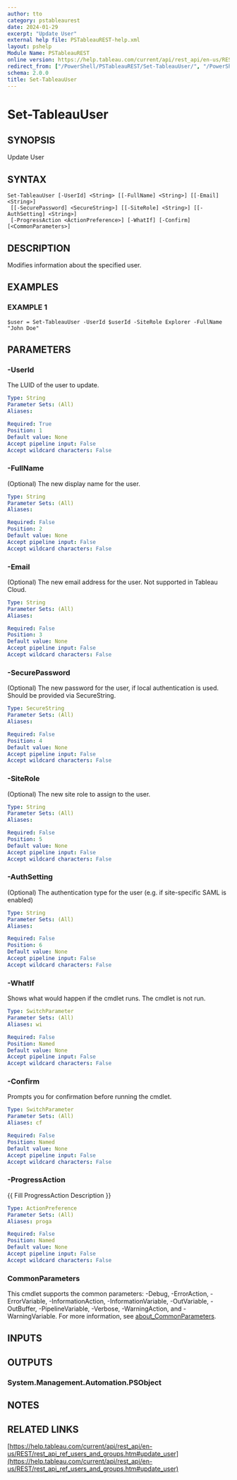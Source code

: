 ```yaml
---
author: tto
category: pstableaurest
date: 2024-01-29
excerpt: "Update User"
external help file: PSTableauREST-help.xml
layout: pshelp
Module Name: PSTableauREST
online version: https://help.tableau.com/current/api/rest_api/en-us/REST/rest_api_ref_users_and_groups.htm#update_user
redirect_from: ["/PowerShell/PSTableauREST/Set-TableauUser/", "/PowerShell/PSTableauREST/set-tableauuser/", "/PowerShell/set-tableauuser/"]
schema: 2.0.0
title: Set-TableauUser
---
```


# Set-TableauUser

## SYNOPSIS
Update User

## SYNTAX

```
Set-TableauUser [-UserId] <String> [[-FullName] <String>] [[-Email] <String>]
 [[-SecurePassword] <SecureString>] [[-SiteRole] <String>] [[-AuthSetting] <String>]
 [-ProgressAction <ActionPreference>] [-WhatIf] [-Confirm] [<CommonParameters>]
```

## DESCRIPTION
Modifies information about the specified user.

## EXAMPLES

### EXAMPLE 1
```
$user = Set-TableauUser -UserId $userId -SiteRole Explorer -FullName "John Doe"
```

## PARAMETERS

### -UserId
The LUID of the user to update.

```yaml
Type: String
Parameter Sets: (All)
Aliases:

Required: True
Position: 1
Default value: None
Accept pipeline input: False
Accept wildcard characters: False
```

### -FullName
(Optional) The new display name for the user.

```yaml
Type: String
Parameter Sets: (All)
Aliases:

Required: False
Position: 2
Default value: None
Accept pipeline input: False
Accept wildcard characters: False
```

### -Email
(Optional) The new email address for the user.
Not supported in Tableau Cloud.

```yaml
Type: String
Parameter Sets: (All)
Aliases:

Required: False
Position: 3
Default value: None
Accept pipeline input: False
Accept wildcard characters: False
```

### -SecurePassword
(Optional) The new password for the user, if local authentication is used.
Should be provided via SecureString.

```yaml
Type: SecureString
Parameter Sets: (All)
Aliases:

Required: False
Position: 4
Default value: None
Accept pipeline input: False
Accept wildcard characters: False
```

### -SiteRole
(Optional) The new site role to assign to the user.

```yaml
Type: String
Parameter Sets: (All)
Aliases:

Required: False
Position: 5
Default value: None
Accept pipeline input: False
Accept wildcard characters: False
```

### -AuthSetting
(Optional) The authentication type for the user (e.g.
if site-specific SAML is enabled)

```yaml
Type: String
Parameter Sets: (All)
Aliases:

Required: False
Position: 6
Default value: None
Accept pipeline input: False
Accept wildcard characters: False
```

### -WhatIf
Shows what would happen if the cmdlet runs.
The cmdlet is not run.

```yaml
Type: SwitchParameter
Parameter Sets: (All)
Aliases: wi

Required: False
Position: Named
Default value: None
Accept pipeline input: False
Accept wildcard characters: False
```

### -Confirm
Prompts you for confirmation before running the cmdlet.

```yaml
Type: SwitchParameter
Parameter Sets: (All)
Aliases: cf

Required: False
Position: Named
Default value: None
Accept pipeline input: False
Accept wildcard characters: False
```

### -ProgressAction
{{ Fill ProgressAction Description }}

```yaml
Type: ActionPreference
Parameter Sets: (All)
Aliases: proga

Required: False
Position: Named
Default value: None
Accept pipeline input: False
Accept wildcard characters: False
```

### CommonParameters
This cmdlet supports the common parameters: -Debug, -ErrorAction, -ErrorVariable, -InformationAction, -InformationVariable, -OutVariable, -OutBuffer, -PipelineVariable, -Verbose, -WarningAction, and -WarningVariable. For more information, see [about_CommonParameters](http://go.microsoft.com/fwlink/?LinkID=113216).

## INPUTS

## OUTPUTS

### System.Management.Automation.PSObject
## NOTES

## RELATED LINKS

[https://help.tableau.com/current/api/rest_api/en-us/REST/rest_api_ref_users_and_groups.htm#update_user](https://help.tableau.com/current/api/rest_api/en-us/REST/rest_api_ref_users_and_groups.htm#update_user)

